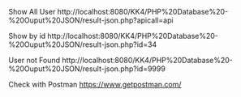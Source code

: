 Show All User http://localhost:8080/KK4/PHP%20Database%20-%20Ouput%20JSON/result-json.php?apicall=api

Show by id http://localhost:8080/KK4/PHP%20Database%20-%20Ouput%20JSON/result-json.php?id=34

User not Found http://localhost:8080/KK4/PHP%20Database%20-%20Ouput%20JSON/result-json.php?id=9999

Check with Postman https://www.getpostman.com/


